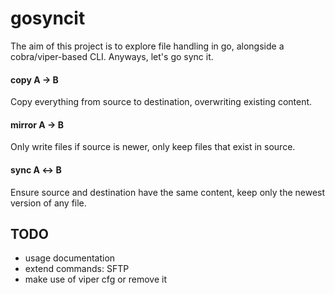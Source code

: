 # gosyncit

The aim of this project is to explore file handling in go, alongside a cobra/viper-based CLI. Anyways, let's go sync it.

#### copy A &#8594; B

Copy everything from source to destination, overwriting existing content.

#### mirror A &#8594; B

Only write files if source is newer, only keep files that exist in source.

#### sync A &#8596; B

Ensure source and destination have the same content, keep only the newest version of any file.

## TODO

- usage documentation
- extend commands: SFTP
- make use of viper cfg or remove it
